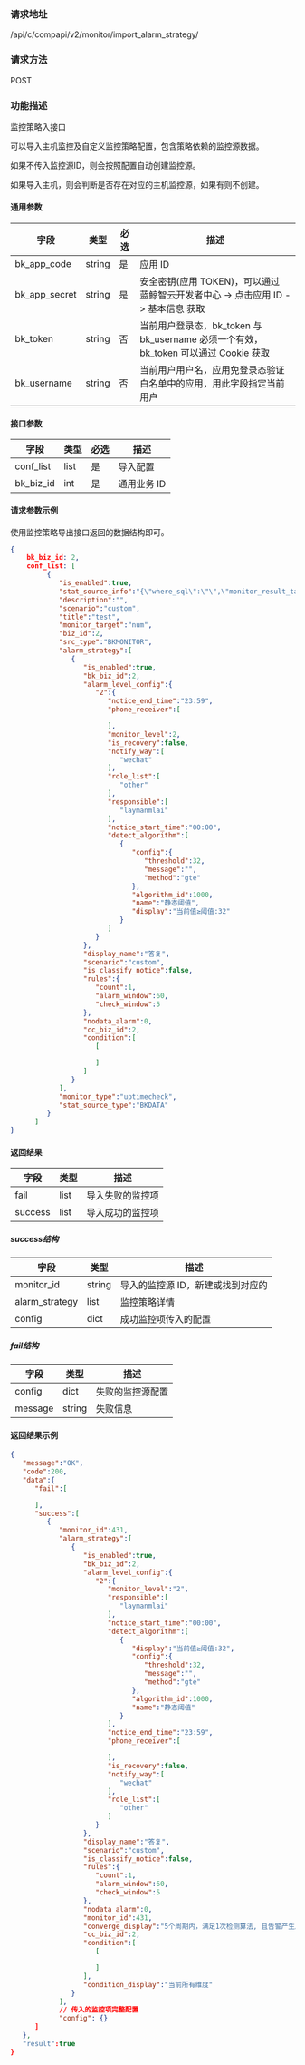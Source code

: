### 请求地址

/api/c/compapi/v2/monitor/import_alarm_strategy/

### 请求方法

POST

### 功能描述

监控策略入接口

可以导入主机监控及自定义监控策略配置，包含策略依赖的监控源数据。

如果不传入监控源ID，则会按照配置自动创建监控源。

如果导入主机，则会判断是否存在对应的主机监控源，如果有则不创建。

#### 通用参数

| 字段 | 类型 | 必选 | 描述 |
|-----------|------------|--------|------------|
| bk_app_code  | string    | 是 | 应用 ID     |
| bk_app_secret| string    | 是 | 安全密钥(应用 TOKEN)，可以通过 蓝鲸智云开发者中心 -&gt; 点击应用 ID -&gt; 基本信息 获取 |
| bk_token     | string    | 否 | 当前用户登录态，bk_token 与 bk_username 必须一个有效，bk_token 可以通过 Cookie 获取 |
| bk_username  | string    | 否 | 当前用户用户名，应用免登录态验证白名单中的应用，用此字段指定当前用户 |

#### 接口参数

| 字段      | 类型 | 必选 | 描述       |
| --------- | ---- | ---- | ---------- |
| conf_list    | list | 是   | 导入配置   |
| bk_biz_id | int  | 是   | 通用业务 ID |

#### 请求参数示例

使用监控策略导出接口返回的数据结构即可。

```json
{
    bk_biz_id: 2,
    conf_list: [
         {
            "is_enabled":true,
            "stat_source_info":"{\"where_sql\":\"\",\"monitor_result_table_id\":\"2_ing_test\",\"count_freq\":60,\"unit_conversion\":1.0,\"aggregator\":\"sum\",\"monitor_field\":\"num\",\"unit\":\"\",\"dimensions\":[\"_server_\"]}",
            "description":"",
            "scenario":"custom",
            "title":"test",
            "monitor_target":"num",
            "biz_id":2,
            "src_type":"BKMONITOR",
            "alarm_strategy":[
               {
                  "is_enabled":true,
                  "bk_biz_id":2,
                  "alarm_level_config":{
                     "2":{
                        "notice_end_time":"23:59",
                        "phone_receiver":[

                        ],
                        "monitor_level":2,
                        "is_recovery":false,
                        "notify_way":[
                           "wechat"
                        ],
                        "role_list":[
                           "other"
                        ],
                        "responsible":[
                           "laymanmlai"
                        ],
                        "notice_start_time":"00:00",
                        "detect_algorithm":[
                           {
                              "config":{
                                 "threshold":32,
                                 "message":"",
                                 "method":"gte"
                              },
                              "algorithm_id":1000,
                              "name":"静态阈值",
                              "display":"当前值≥阈值:32"
                           }
                        ]
                     }
                  },
                  "display_name":"答复",
                  "scenario":"custom",
                  "is_classify_notice":false,
                  "rules":{
                     "count":1,
                     "alarm_window":60,
                     "check_window":5
                  },
                  "nodata_alarm":0,
                  "cc_biz_id":2,
                  "condition":[
                     [

                     ]
                  ]
               }
            ],
            "monitor_type":"uptimecheck",
            "stat_source_type":"BKDATA"
         }
      ]
}
```

#### 返回结果

| 字段    | 类型 | 描述             |
| ------- | ---- | ---------------- |
| fail    | list | 导入失败的监控项 |
| success | list | 导入成功的监控项 |

##### success结构

| 字段           | 类型   | 描述                             |
| -------------- | ------ | -------------------------------- |
| monitor_id     | string | 导入的监控源 ID，新建或找到对应的 |
| alarm_strategy | list   | 监控策略详情                     |
| config         | dict   | 成功监控项传入的配置             |

##### fail结构

| 字段    | 类型   | 描述             |
| ------- | ------ | ---------------- |
| config  | dict   | 失败的监控源配置 |
| message | string | 失败信息         |

#### 返回结果示例

```json
{
   "message":"OK",
   "code":200,
   "data":{
      "fail":[

      ],
      "success":[
         {
            "monitor_id":431,
            "alarm_strategy":[
               {
                  "is_enabled":true,
                  "bk_biz_id":2,
                  "alarm_level_config":{
                     "2":{
                        "monitor_level":"2",
                        "responsible":[
                           "laymanmlai"
                        ],
                        "notice_start_time":"00:00",
                        "detect_algorithm":[
                           {
                              "display":"当前值≥阈值:32",
                              "config":{
                                 "threshold":32,
                                 "message":"",
                                 "method":"gte"
                              },
                              "algorithm_id":1000,
                              "name":"静态阈值"
                           }
                        ],
                        "notice_end_time":"23:59",
                        "phone_receiver":[

                        ],
                        "is_recovery":false,
                        "notify_way":[
                           "wechat"
                        ],
                        "role_list":[
                           "other"
                        ]
                     }
                  },
                  "display_name":"答复",
                  "scenario":"custom",
                  "is_classify_notice":false,
                  "rules":{
                     "count":1,
                     "alarm_window":60,
                     "check_window":5
                  },
                  "nodata_alarm":0,
                  "monitor_id":431,
                  "converge_display":"5个周期内，满足1次检测算法, 且告警产生后未恢复，1小时内不再告警",
                  "cc_biz_id":2,
                  "condition":[
                     [

                     ]
                  ],
                  "condition_display":"当前所有维度"
               }
            ],
            // 传入的监控项完整配置
            "config": {}
      ]
   },
   "result":true
}
```
